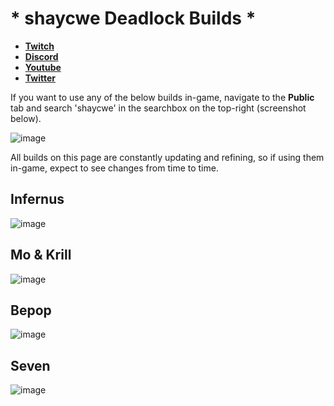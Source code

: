 # * shaycwe Deadlock Builds *

* [**Twitch**](https://twitch.tv/shaycwe)
* [**Discord**](https://discord.gg/9neGGz8pgs)
* [**Youtube**](https://www.youtube.com/@shaycwe)
* [**Twitter**](https://x.com/shaycwe)

If you want to use any of the below builds in-game, navigate to the **Public** tab and search 'shaycwe' in the searchbox on the top-right (screenshot below).

![image](https://github.com/user-attachments/assets/38457597-9f67-439b-98fc-008a07b2a8d4)

All builds on this page are constantly updating and refining, so if using them in-game, expect to see changes from time to time.

## Infernus

![image](https://github.com/user-attachments/assets/bb6444cd-e240-43bf-9bb0-659cca4615e3)

## Mo & Krill

![image](https://github.com/user-attachments/assets/4b551f4b-8787-4545-bff0-8429ac488d97)

## Bepop

![image](https://github.com/user-attachments/assets/9be944ac-495b-47ff-874b-d7774bce2495)

## Seven

![image](https://github.com/user-attachments/assets/9df34ba7-1138-4580-83d2-9878d3039a56)





